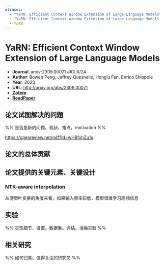 ```yaml
---
aliases:
  - "YaRN: Efficient Context Window Extension of Large Language Models"
  - "YaRN: Efficient Context Window Extension of Large Language Models, 2023"
  - YaRN
---
```

# YaRN: Efficient Context Window Extension of Large Language Models

- **Journal**: arxiv:2309.00071 #ICLR/24 
- **Author**: Bowen Peng, Jeffrey Quesnelle, Honglu Fan, Enrico Shippole
- **Year**: 2023
- **URL**: http://arxiv.org/abs/2309.00071
- [**Zotero**](zotero://select/items/@2023YaRNEfficientContextPeng)
- [**ReadPaper**](https://readpaper.com/pdf-annotate/note?pdfId=4819298508892798977&noteId=2079689121295595264)

## 论文试图解决的问题

%% 是否是新的问题。现状、难点。motivation %%

https://openreview.net/pdf?id=wHBfxhZu1u

## 论文的总体贡献

## 论文提供的关键元素、关键设计

### NTK-aware interpolation

从傅里叶变换的角度来看，如果输入频率较低，模型很难学习高频信息

## 实验

%% 实现细节、设置。数据集。评估。消融实验 %%

## 相关研究

%% 如何归类。值得关注的研究员 %%
